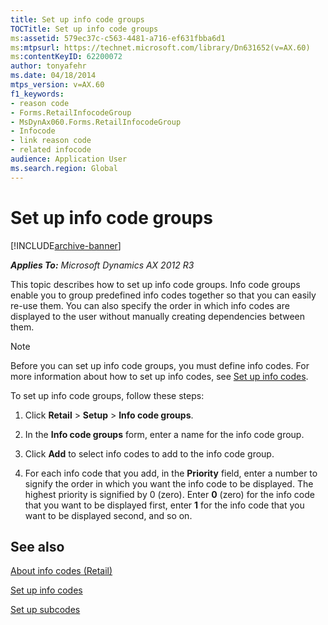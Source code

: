 ```yaml
---
title: Set up info code groups
TOCTitle: Set up info code groups
ms:assetid: 579ec37c-c563-4481-a716-ef631fbba6d1
ms:mtpsurl: https://technet.microsoft.com/library/Dn631652(v=AX.60)
ms:contentKeyID: 62200072
author: tonyafehr
ms.date: 04/18/2014
mtps_version: v=AX.60
f1_keywords:
- reason code
- Forms.RetailInfocodeGroup
- MsDynAx060.Forms.RetailInfocodeGroup
- Infocode
- link reason code
- related infocode
audience: Application User
ms.search.region: Global
---
```


# Set up info code groups 


[!INCLUDE[archive-banner](includes/archive-banner.md)]


_**Applies To:** Microsoft Dynamics AX 2012 R3_

This topic describes how to set up info code groups. Info code groups enable you to group predefined info codes together so that you can easily re-use them. You can also specify the order in which info codes are displayed to the user without manually creating dependencies between them.


> [!NOTE]
> <P>Before you can set up info code groups, you must define info codes. For more information about how to set up info codes, see <A href="set-up-info-codes.md">Set up info codes</A>.</P>



To set up info code groups, follow these steps:

1.  Click **Retail** \> **Setup** \> **Info code groups**.

2.  In the **Info code groups** form, enter a name for the info code group.

3.  Click **Add** to select info codes to add to the info code group.

4.  For each info code that you add, in the **Priority** field, enter a number to signify the order in which you want the info code to be displayed. The highest priority is signified by 0 (zero). Enter **0** (zero) for the info code that you want to be displayed first, enter **1** for the info code that you want to be displayed second, and so on.

## See also

[About info codes (Retail)](about-info-codes-retail.md)

[Set up info codes](set-up-info-codes.md)

[Set up subcodes](set-up-subcodes.md)

  


